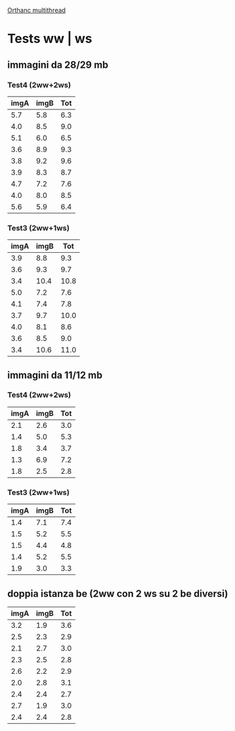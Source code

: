 [Orthanc multithread](https://orthanc.uclouvain.be/book/faq/scalability.html)

# Tests ww | ws

## immagini da 28/29 mb

### Test4 (2ww+2ws)

| imgA | imgB | Tot |
| ---- | ---- | --- |
| 5.7  | 5.8  | 6.3 |
| 4.0  | 8.5  | 9.0 |
| 5.1  | 6.0  | 6.5 |
| 3.6  | 8.9  | 9.3 |
| 3.8  | 9.2  | 9.6 |
| 3.9  | 8.3  | 8.7 |
| 4.7  | 7.2  | 7.6 |
| 4.0  | 8.0  | 8.5 |
| 5.6  | 5.9  | 6.4 |

### Test3 (2ww+1ws)

| imgA | imgB | Tot  |
| ---- | ---- | ---- |
| 3.9  | 8.8  | 9.3  |
| 3.6  | 9.3  | 9.7  |
| 3.4  | 10.4 | 10.8 |
| 5.0  | 7.2  | 7.6  |
| 4.1  | 7.4  | 7.8  |
| 3.7  | 9.7  | 10.0 |
| 4.0  | 8.1  | 8.6  |
| 3.6  | 8.5  | 9.0  |
| 3.4  | 10.6 | 11.0 |

## immagini da 11/12 mb

### Test4 (2ww+2ws)

| imgA | imgB | Tot |
| ---- | ---- | --- |
| 2.1  | 2.6  | 3.0 |
| 1.4  | 5.0  | 5.3 |
| 1.8  | 3.4  | 3.7 |
| 1.3  | 6.9  | 7.2 |
| 1.8  | 2.5  | 2.8 |

### Test3 (2ww+1ws)

| imgA | imgB | Tot |
| ---- | ---- | --- |
| 1.4  | 7.1  | 7.4 |
| 1.5  | 5.2  | 5.5 |
| 1.5  | 4.4  | 4.8 |
| 1.4  | 5.2  | 5.5 |
| 1.9  | 3.0  | 3.3 |

## doppia istanza be (2ww con 2 ws su 2 be diversi)

| imgA | imgB | Tot |
| ---- | ---- | --- |
| 3.2  | 1.9  | 3.6 |
| 2.5  | 2.3  | 2.9 |
| 2.1  | 2.7  | 3.0 |
| 2.3  | 2.5  | 2.8 |
| 2.6  | 2.2  | 2.9 |
| 2.0  | 2.8  | 3.1 |
| 2.4  | 2.4  | 2.7 |
| 2.7  | 1.9  | 3.0 |
| 2.4  | 2.4  | 2.8 |
